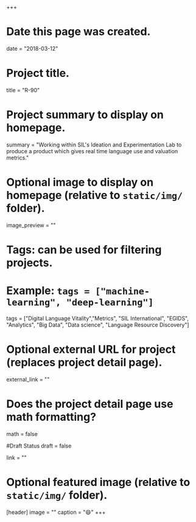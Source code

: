 +++
# Date this page was created.
date = "2018-03-12"

# Project title.
title = "R-90"

# Project summary to display on homepage.
summary = "Working within SIL's Ideation and Experimentation Lab to produce a product which gives real time language use and valuation metrics."

# Optional image to display on homepage (relative to `static/img/` folder).
image_preview = ""

# Tags: can be used for filtering projects.
# Example: `tags = ["machine-learning", "deep-learning"]`
tags = ["Digital Language Vitality","Metrics", "SIL International", "EGIDS", "Analytics", "Big Data", "Data science", "Language Resource Discovery"]

# Optional external URL for project (replaces project detail page).
external_link = ""

# Does the project detail page use math formatting?
math = false

#Draft Status
draft = false

link = ""

# Optional featured image (relative to `static/img/` folder).
[header]
image = ""
caption = ":smile:"
+++

<!-- Search features https://docs.google.com/document/d/18PbS8dewSWNqDdkPLoqkROYvPEJYFtyb3qJ7BFvG_pA/edit -->
